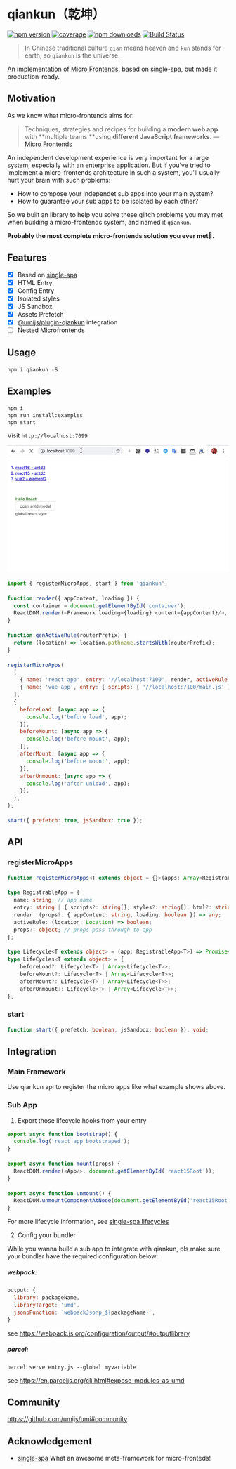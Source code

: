 # qiankun（乾坤）

[![npm version](https://img.shields.io/npm/v/qiankun.svg?style=flat-square)](https://www.npmjs.com/package/qiankun)
[![coverage](https://img.shields.io/codecov/c/github/umijs/qiankun.svg?style=flat-square)](https://codecov.io/gh/umijs/qiankun)
[![npm downloads](https://img.shields.io/npm/dt/qiankun.svg?style=flat-square)](https://www.npmjs.com/package/qiankun)
[![Build Status](https://img.shields.io/travis/umijs/qiankun.svg?style=flat-square)](https://travis-ci.org/umijs/qiankun)

> In Chinese traditional culture `qian` means heaven and `kun` stands for earth, so `qiankun` is the universe.

An implementation of [Micro Frontends](https://micro-frontends.org/), based on [single-spa](https://github.com/CanopyTax/single-spa), but made it production-ready.

## Motivation

As we know what micro-frontends aims for:

> Techniques, strategies and recipes for building a **modern web app** with **multiple teams **using **different JavaScript frameworks**.				— [Micro Frontends](https://micro-frontends.org/)

An independent development experience is very important for a large system, especially with an enterprise application. But if you've tried to implement a micro-frontends architecture in such a system, you'll usually hurt your brain with such problems:

* How to compose your independet sub apps into your main system?
* How to guarantee your sub apps to be isolated by each other?  

So we built an library to help you solve these glitch problems you may met when building a micro-frontends system, and named it `qiankun`.

**Probably the most complete micro-frontends solution you ever met🧐.**

## Features

- [x] Based on [single-spa](https://github.com/CanopyTax/single-spa)
- [x] HTML Entry
- [x] Config Entry
- [x] Isolated styles
- [x] JS Sandbox
- [x] Assets Prefetch
- [x] [@umijs/plugin-qiankun](https://github.com/umijs/umi-plugin-qiankun) integration
- [ ] Nested Microfrontends

## Usage

```shell
npm i qiankun -S
```

## Examples

```shell
npm i
npm run install:examples
npm start
```

Visit `http://localhost:7099`

![](./examples/example.gif)

```js
import { registerMicroApps, start } from 'qiankun';

function render({ appContent, loading }) {
  const container = document.getElementById('container');
  ReactDOM.render(<Framework loading={loading} content={appContent}/>, container);
}

function genActiveRule(routerPrefix) {
  return (location) => location.pathname.startsWith(routerPrefix);
}

registerMicroApps(
  [
    { name: 'react app', entry: '//localhost:7100', render, activeRule: genActiveRule('/react') },
    { name: 'vue app', entry: { scripts: [ '//localhost:7100/main.js' ] }, render, activeRule: genActiveRule('/vue') },
  ],
  {
    beforeLoad: [async app => {
      console.log('before load', app);
    }],
    beforeMount: [async app => {
      console.log('before mount', app);
    }],
    afterMount: [async app => {
      console.log('before mount', app);
    }],
    afterUnmount: [async app => {
      console.log('after unload', app);
    }],
  },
);

start({ prefetch: true, jsSandbox: true });
```

## API

### registerMicroApps

```typescript
function registerMicroApps<T extends object = {}>(apps: Array<RegistrableApp<T>>, lifeCycles?: LifeCycles<T>): void;

type RegistrableApp = {
  name: string; // app name
  entry: string | { scripts?: string[]; styles?: string[]; html?: string };  // app entry
  render: (props?: { appContent: string, loading: boolean }) => any;
  activeRule: (location: Location) => boolean;
  props?: object; // props pass through to app
};

type Lifecycle<T extends object> = (app: RegistrableApp<T>) => Promise<any>;
type LifeCycles<T extends object> = {
    beforeLoad?: Lifecycle<T> | Array<Lifecycle<T>>;
    beforeMount?: Lifecycle<T> | Array<Lifecycle<T>>;
    afterMount?: Lifecycle<T> | Array<Lifecycle<T>>;
    afterUnmount?: Lifecycle<T> | Array<Lifecycle<T>>;
};
```

### start

```typescript
function start({ prefetch: boolean, jsSandbox: boolean }): void;
```

## Integration

### Main Framework

Use qiankun api to register the micro apps like what example shows above.

### Sub App

1. Export those lifecycle hooks from your entry

```typescript
export async function bootstrap() {
  console.log('react app bootstraped');
}

export async function mount(props) {
  ReactDOM.render(<App/>, document.getElementById('react15Root'));
}

export async function unmount() {
  ReactDOM.unmountComponentAtNode(document.getElementById('react15Root'));
}
```

For more lifecycle information, see [single-spa lifecycles](https://single-spa.js.org/docs/building-applications.html#registered-application-lifecycle)

2. Config your bundler

While you wanna build a sub app to integrate with qiankun, pls make sure your bundler have the required configuration below:
##### webpack:
```js
output: {
  library: packageName,
  libraryTarget: 'umd',
  jsonpFunction: `webpackJsonp_${packageName}`,
}
```
see https://webpack.js.org/configuration/output/#outputlibrary

##### parcel:
```shell
parcel serve entry.js --global myvariable
```
see https://en.parceljs.org/cli.html#expose-modules-as-umd

## Community
https://github.com/umijs/umi#community

## Acknowledgement

* [single-spa](https://github.com/CanopyTax/single-spa) What an awesome meta-framework for micro-fronteds!
